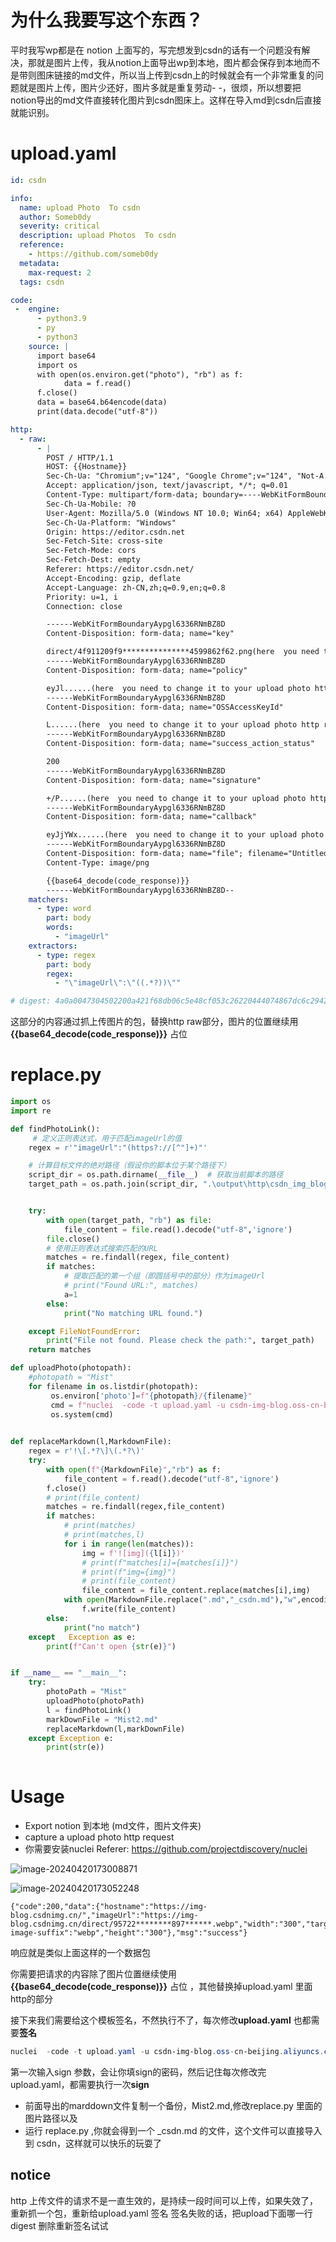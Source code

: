 # 为什么我要写这个东西？

平时我写wp都是在 notion 上面写的，写完想发到csdn的话有一个问题没有解决，那就是图片上传，我从notion上面导出wp到本地，图片都会保存到本地而不是带则图床链接的md文件，所以当上传到csdn上的时候就会有一个非常重复的问题就是图片上传，图片少还好，图片多就是重复劳动- -，很烦，所以想要把notion导出的md文件直接转化图片到csdn图床上。这样在导入md到csdn后直接就能识别。

# upload.yaml





```yaml
id: csdn

info:
  name: upload Photo  To csdn
  author: Someb0dy
  severity: critical
  description: upload Photos  To csdn
  reference:
    - https://github.com/someb0dy
  metadata:
    max-request: 2
  tags: csdn

code:
 -  engine:
      - python3.9
      - py
      - python3
    source: |
      import base64
      import os
      with open(os.environ.get("photo"), "rb") as f:
            data = f.read()
      f.close()
      data = base64.b64encode(data)
      print(data.decode("utf-8"))

http:
  - raw:
      - |
        POST / HTTP/1.1
        HOST: {{Hostname}}
        Sec-Ch-Ua: "Chromium";v="124", "Google Chrome";v="124", "Not-A.Brand";v="99"
        Accept: application/json, text/javascript, */*; q=0.01
        Content-Type: multipart/form-data; boundary=----WebKitFormBoundaryAypgl6336RNmBZ8D
        Sec-Ch-Ua-Mobile: ?0
        User-Agent: Mozilla/5.0 (Windows NT 10.0; Win64; x64) AppleWebKit/537.36 (KHTML, like Gecko) Chrome/124.0.0.0 Safari/537.36
        Sec-Ch-Ua-Platform: "Windows"
        Origin: https://editor.csdn.net
        Sec-Fetch-Site: cross-site
        Sec-Fetch-Mode: cors
        Sec-Fetch-Dest: empty
        Referer: https://editor.csdn.net/
        Accept-Encoding: gzip, deflate
        Accept-Language: zh-CN,zh;q=0.9,en;q=0.8
        Priority: u=1, i
        Connection: close

        ------WebKitFormBoundaryAypgl6336RNmBZ8D
        Content-Disposition: form-data; name="key"

        direct/4f911209f9***************4599862f62.png(here  you need to change it to your upload photo http request)
        ------WebKitFormBoundaryAypgl6336RNmBZ8D
        Content-Disposition: form-data; name="policy"

        eyJl......(here  you need to change it to your upload photo http request)
        ------WebKitFormBoundaryAypgl6336RNmBZ8D
        Content-Disposition: form-data; name="OSSAccessKeyId"

        L......(here  you need to change it to your upload photo http request)
        ------WebKitFormBoundaryAypgl6336RNmBZ8D
        Content-Disposition: form-data; name="success_action_status"

        200
        ------WebKitFormBoundaryAypgl6336RNmBZ8D
        Content-Disposition: form-data; name="signature"

        +/P......(here  you need to change it to your upload photo http request)
        ------WebKitFormBoundaryAypgl6336RNmBZ8D
        Content-Disposition: form-data; name="callback"

        eyJjYWx......(here  you need to change it to your upload photo http request)
        ------WebKitFormBoundaryAypgl6336RNmBZ8D
        Content-Disposition: form-data; name="file"; filename="Untitled 0.png"
        Content-Type: image/png

        {{base64_decode(code_response)}}
        ------WebKitFormBoundaryAypgl6336RNmBZ8D--
    matchers:
      - type: word
        part: body
        words:
          - "imageUrl"
    extractors:
      - type: regex
        part: body
        regex:
          - "\"imageUrl\":\"((.*?))\""

# digest: 4a0a0047304502200a421f68db06c5e48cf053c26220444074867dc6c2942824495546a80578d22b022100f6d6d3e249a691f7a26b16490f65ba854f51664151f585fa456d3f9482baf6aa:cc5eba844f734383650c5b1a2d587ba0
```



这部分的内容通过抓上传图片的包，替换http raw部分，图片的位置继续用  **{{base64_decode(code_response)}}** 占位

# replace.py

```python
import os
import re

def findPhotoLink():
     # 定义正则表达式，用于匹配imageUrl的值
    regex = r'"imageUrl":"(https?://[^"]+)"'

    # 计算目标文件的绝对路径（假设你的脚本位于某个路径下）
    script_dir = os.path.dirname(__file__)  # 获取当前脚本的路径
    target_path = os.path.join(script_dir, ".\output\http\csdn_img_blog_oss_cn_beijing_aliyuncs_com_csdn.txt")  # 请替换your_target_file.json为实际的文件名


    try:
        with open(target_path, "rb") as file:
            file_content = file.read().decode("utf-8",'ignore')
        file.close()
        # 使用正则表达式搜索匹配的URL
        matches = re.findall(regex, file_content)
        if matches:
            # 提取匹配的第一个组（即圆括号中的部分）作为imageUrl
            # print("Found URL:", matches)
            a=1
        else:
            print("No matching URL found.")

    except FileNotFoundError:
        print("File not found. Please check the path:", target_path)
    return matches

def uploadPhoto(photopath):
    #photopath = "Mist"
    for filename in os.listdir(photopath):
         os.environ['photo']=f"{photopath}/{filename}"
         cmd = f"nuclei  -code -t upload.yaml -u csdn-img-blog.oss-cn-beijing.aliyuncs.com  -v -sresp"
         os.system(cmd)
    

def replaceMarkdown(l,MarkdownFile):
    regex = r'!\[.*?\]\(.*?\)'
    try:
        with open(f"{MarkdownFile}","rb") as f:
            file_content = f.read().decode("utf-8",'ignore')
        f.close()
        # print(file_content)
        matches = re.findall(regex,file_content)
        if matches:
            # print(matches)
            # print(matches,l)
            for i in range(len(matches)):
                img = f'![img]({l[i]})'
                # print(f"matches[i]={matches[i]}")
                # print(f"img={img}")
                # print(file_content)
                file_content = file_content.replace(matches[i],img)
            with open(MarkdownFile.replace(".md","_csdn.md"),"w",encoding='utf-8') as f:
                f.write(file_content)
        else:
            print("no match")
    except   Exception as e:
        print(f"Can't open {str(e)}")


if __name__ == "__main__":
    try:
        photoPath = "Mist"
        uploadPhoto(photoPath)
        l = findPhotoLink()
        markDownFile = "Mist2.md"
        replaceMarkdown(l,markDownFile)
    except Exception e:
        print(str(e))
    
```

# Usage

- Export notion 到本地 (md文件，图片文件夹)
- capture a upload photo http request
- 你需要安装nuclei  Referer: https://github.com/projectdiscovery/nuclei

![image-20240420173008871](Notion2Csdn.assets/image-20240420173008871.png)



![image-20240420173052248](Notion2Csdn.assets/image-20240420173052248.png)

```http
{"code":200,"data":{"hostname":"https://img-blog.csdnimg.cn/","imageUrl":"https://img-blog.csdnimg.cn/direct/95722********897******.webp","width":"300","targetObjectKey":"direct/95722ee7*********.webp","x-image-suffix":"webp","height":"300"},"msg":"success"}
```

响应就是类似上面这样的一个数据包

你需要把请求的内容除了图片位置继续使用  **{{base64_decode(code_response)}}** 占位 ，其他替换掉upload.yaml 里面http的部分

接下来我们需要给这个模板签名，不然执行不了，每次修改**upload.yaml** 也都需要**签名**

```powershell
nuclei  -code -t upload.yaml -u csdn-img-blog.oss-cn-beijing.aliyuncs.com    -v -sign
```

第一次输入sign 参数，会让你填sign的密码，然后记住每次修改完 upload.yaml，都需要执行一次**sign**



- 前面导出的marddown文件复制一个备份，Mist2.md,修改replace.py 里面的图片路径以及
- 运行 replace.py ,你就会得到一个 _csdn.md 的文件，这个文件可以直接导入到 csdn，这样就可以快乐的玩耍了



## notice

http 上传文件的请求不是一直生效的，是持续一段时间可以上传，如果失效了，重新抓一个包，重新给upload.yaml 签名
签名失败的话，把upload下面哪一行digest 删除重新签名试试